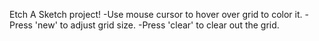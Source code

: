 Etch A Sketch project!
-Use mouse cursor to hover over grid to color it. 
-Press 'new' to adjust grid size.
-Press 'clear' to clear out the grid.
